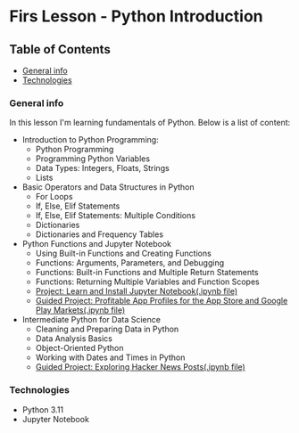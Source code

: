# Firs Lesson - Python Introduction

## Table of Contents

- [General info](#general-info)
- [Technologies](#technologies)

### General info

In this lesson I'm learning fundamentals of Python. Below is a list of content:
- Introduction to Python Programming:
    - Python Programming
    - Programming Python Variables
    - Data Types: Integers, Floats, Strings
    - Lists
- Basic Operators and Data Structures in Python
    - For Loops
    - If, Else, Elif Statements
    - If, Else, Elif Statements: Multiple Conditions
    - Dictionaries
    - Dictionaries and Frequency Tables
- Python Functions and Jupyter Notebook
    - Using Built-in Functions and Creating Functions
    - Functions: Arguments, Parameters, and Debugging
    - Functions: Built-in Functions and Multiple Return Statements
    - Functions: Returning Multiple Variables and Function Scopes
    - [Project: Learn and Install Jupyter Notebook(.ipynb file)](../Jupyiter%20Notebook%20Guided%20Projects/1st%20project/Guided%20Project%20-%20Jupyter%20Notebook.ipynb)
    - [Guided Project: Profitable App Profiles for the App Store and Google Play Markets(.ipynb file)](../Jupyiter%20Notebook%20Guided%20Projects/2nd%20project/Guided%20Project%20-%20Profitable%20App%20Profiles%20for%20the%20App%20Store%20and%20Google%20Play%20Markets.ipynb)
- Intermediate Python for Data Science
    - Cleaning and Preparing Data in Python
    - Data Analysis Basics
    - Object-Oriented Python
    - Working with Dates and Times in Python
    - [Guided Project: Exploring Hacker News Posts(.ipynb file)](../Jupyiter%20Notebook%20Guided%20Projects/3rd%20project/Guided%20Project%20-%20Exploring%20Hacker%20News%20Posts.ipynb)

### Technologies

- Python 3.11
- Jupyter Notebook
